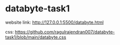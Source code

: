 # databyte-task1
website link:  http://127.0.0.1:5500/databyte.html

css:
https://github.com/ragulrajendran007/databyte-task1/blob/main/databyte.css

